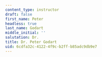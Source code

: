 ```yaml
---
content_type: instructor
draft: false
first_name: Peter
headless: true
last_name: Godart
middle_initial: ''
salutation: Dr.
title: Dr. Peter Godart
uid: 6cdfa32c-4122-4f9c-b2ff-b85adc9db9e7
---
```


